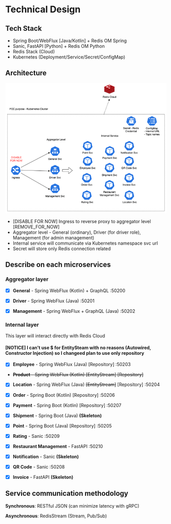 # Technical Design

## Tech Stack

- Spring Boot/WebFlux [Java/Kotlin] + Redis OM Spring
- Sanic, FastAPI [Python] + Redis OM Python
- Redis Stack (Cloud)
- Kubernetes (Deployment/Service/Secret/ConfigMap)

## Architecture

![Architecture](Technical%20High-Level%20Architecture.drawio.png)

- [DISABLE FOR NOW] Ingress to reverse proxy to aggregator level [REMOVE_FOR_NOW]
- Aggregator level - General (ordinary), Driver (for driver role), Management (for admin management)
- Internal service will communicate via Kubernetes namespace svc url
- Secret will store only Redis connection related

## Describe on each microservices

### Aggregator layer

- [x] **General** - Spring WebFlux (Kotlin) + GraphQL :50200

- [x] **Driver** - Spring WebFlux (Java) :50201

- [x] **Management** - Spring WebFlux + GraphQL (Java) :50202

### Internal layer

This layer will interact directly with Redis Cloud

#### **[NOTICE] I can't use $ for EntitySteam with no reasons (Autowired, Constructor Injection) so I changeed plan to use only repository**

- [x] **Employee** - Spring WebFlux (Java) [Repository] :50203

- ~~**Product** - Spring WebFlux (Kotlin) ~~[EntityStream]~~ [Repository]~~

- [x] **Location** - Spring WebFlux (Java) ~~[EntityStream]~~ [Repository] :50204

- [x] **Order** - Spring Boot (Kotlin) [Repository] :50206

- [x] **Payment** - Spring Boot (Kotlin) [Repository] :50207

- [x] **Shipment** - Spring Boot (Java) **(Skeleton)**

- [x] **Point** - Spring Boot (Java) [Repository] :50205

- [x] **Rating** - Sanic :50209

- [x] **Restaurant Management** - FastAPI :50210

- [x] **Notification** - Sanic **(Skeleton)**

- [x] **QR Code** - Sanic :50208

- [x] **Invoice** - FastAPI **(Skeleton)**

## Service communication methodology

**Synchronous**: RESTful JSON (can minimize latency with gRPC)

**Asynchronous**: RedisStream (Stream, Pub/Sub)
